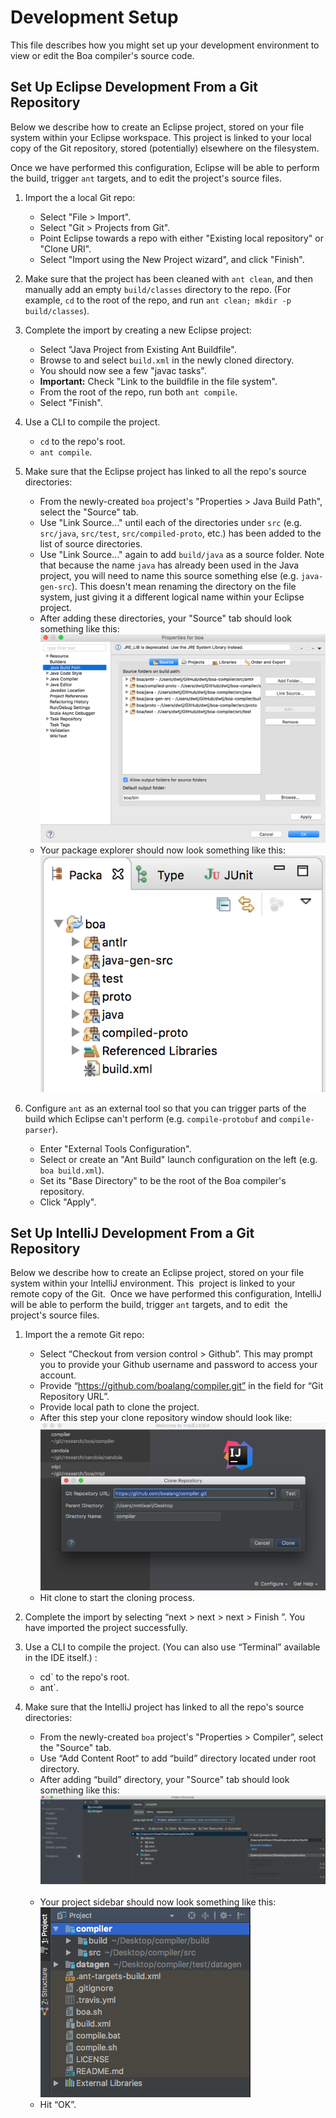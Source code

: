 Development Setup
=================

This file describes how you might set up your development environment to view or edit the Boa compiler's source code.


Set Up Eclipse Development From a Git Repository
------------------------------------------------

Below we describe how to create an Eclipse project, stored on your file system within your Eclipse workspace. This project is linked to your local copy of the Git repository, stored (potentially) elsewhere on the filesystem.

Once we have performed this configuration, Eclipse will be able to perform the build, trigger `ant` targets, and to edit the project's source files.

1. Import the a local Git repo:
    - Select "File > Import".
    - Select "Git > Projects from Git".
    - Point Eclipse towards a repo with either "Existing local repository" or "Clone URI".
    - Select "Import using the New Project wizard", and click "Finish".

2. Make sure that the project has been cleaned with `ant clean`, and then manually add an empty `build/classes` directory to the repo. (For example, `cd` to the root of the repo, and run `ant clean; mkdir -p build/classes`).

3. Complete the import by creating a new Eclipse project:
    - Select "Java Project from Existing Ant Buildfile".
    - Browse to and select `build.xml` in the newly cloned directory.
    - You should now see a few "javac tasks".
    - **Important:** Check "Link to the buildfile in the file system".
    - From the root of the repo, run both `ant compile`.
    - Select "Finish".

4. Use a CLI to compile the project.
    - `cd` to the repo's root.
    - `ant compile`.

5. Make sure that the Eclipse project has linked to all the repo's source directories:
    - From the newly-created `boa` project's "Properties > Java Build Path", select the "Source" tab.
    - Use "Link Source..." until each of the directories under `src` (e.g. `src/java`, `src/test`, `src/compiled-proto`, etc.) has been added to the list of source directories.
    - Use "Link Source..." again to add `build/java` as a source folder. Note that because the name `java` has already been used in the Java project, you will need to name this source something else (e.g. `java-gen-src`). This doesn't mean renaming the directory on the file system, just giving it a different logical name within your Eclipse project.
    - After adding these directories, your "Source" tab should look something like this: ![](img/eclipse_source_tab_final.png)
    - Your package explorer should now look something like this: ![](img/eclipse_package_explorer_final.png)

6. Configure `ant` as an external tool so that you can trigger parts of the build which Eclipse can't perform (e.g. `compile-protobuf` and `compile-parser`).
    - Enter "External Tools Configuration".
    - Select or create an "Ant Build" launch configuration on the left (e.g. `boa build.xml`).
    - Set its "Base Directory" to be the root of the Boa compiler's repository.
    - Click "Apply".


Set Up IntelliJ Development From a Git Repository
------------------------------------------------

Below we describe how to create an Eclipse project, stored on your file system within your IntelliJ environment. 
This  project is linked to your remote copy of the Git.  Once we have performed this configuration, IntelliJ will be able to 
perform the build, trigger `ant` targets, and to edit  the project's source files.  

1. Import the a remote Git repo: 
    - Select “Checkout from version control > Github”. This may prompt you to provide your Github username and password to access your account.     
    - Provide “https://github.com/boalang/compiler.git” in the field for “Git Repository URL”.     
    - Provide local path to clone the project.     
    - After this step your clone repository window should look like: ![](img/intellij_clone_repo.png)	
    - Hit clone to start the cloning process.   

2. Complete the import by selecting “next > next > next > Finish ”. You have imported the project successfully.
  

3. Use a CLI to compile the project. (You can also use “Terminal” available in the IDE itself.) :
    - cd` to the repo's root.     
    - ant`.    

4. Make sure that the IntelliJ project has linked to all the repo's source directories: 
    - From the newly-created `boa` project's "Properties > Compiler”, select the "Source" tab.     
    - Use “Add Content Root“ to add “build” directory located under root directory.     
    - After adding “build” directory, your "Source" tab should look something like this: ![](img/intellij_source_tab_final.png)     
    - Your project sidebar should now look something like this: ![](img/intellij_project_explorer_final.png)	
    - Hit “OK”.
 

